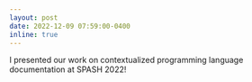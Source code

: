 ```yaml
---
layout: post
date: 2022-12-09 07:59:00-0400
inline: true
---
```


I presented our work on contextualized programming language documentation at SPASH 2022!
